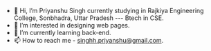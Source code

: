 - 👋 Hi, I’m Priyanshu Singh currently studying in Rajkiya Engineering College, Sonbhadra, Uttar Pradesh --- Btech in CSE.
- 👀 I’m interested in designing web pages.
- 🌱 I’m currently learning back-end.
- 📫 How to reach me - singhh.priyanshu@gmail.com.

<!---
singhhpriyanshu/singhhpriyanshu is a ✨ special ✨ repository because its `README.md` (this file) appears on your GitHub profile.
You can click the Preview link to take a look at your changes.
--->
